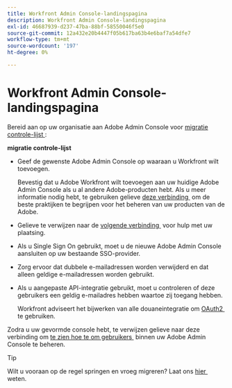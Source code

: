 ```yaml
---
title: Workfront Admin Console-landingspagina
description: Workfront Admin Console-landingspagina
exl-id: 46687939-d237-47ba-88bf-58550046f5e0
source-git-commit: 12a432e20b4447f05b617ba63b4e6baf7a54dfe7
workflow-type: tm+mt
source-wordcount: '197'
ht-degree: 0%

---
```


# Workfront Admin Console-landingspagina

Bereid aan op uw organisatie aan Adobe Admin Console voor [&#x200B; migratie controle-lijst &#x200B;](https://experienceleague.adobe.com/docs/workfront/using/administration-and-setup/admin-in-admin-console/prep-for-admin-console.html?lang=nl-NL):

**migratie controle-lijst**

* Geef de gewenste Adobe Admin Console op waaraan u Workfront wilt toevoegen.

  Bevestig dat u Adobe Workfront wilt toevoegen aan uw huidige Adobe Admin Console als u al andere Adobe-producten hebt. Als u meer informatie nodig hebt, te gebruiken gelieve [&#x200B; deze verbinding &#x200B;](https://helpx.adobe.com/nl/enterprise/using/admin-console.html) om de beste praktijken te begrijpen voor het beheren van uw producten van de Adobe.

* Gelieve te verwijzen naar de [&#x200B; volgende verbinding &#x200B;](https://helpx.adobe.com/nl/enterprise/using/deployment-planning.html) voor hulp met uw plaatsing.
* Als u Single Sign On gebruikt, moet u de nieuwe Adobe Admin Console aansluiten op uw bestaande SSO-provider.
* Zorg ervoor dat dubbele e-mailadressen worden verwijderd en dat alleen geldige e-mailadressen worden gebruikt.
* Als u aangepaste API-integratie gebruikt, moet u controleren of deze gebruikers een geldig e-mailadres hebben waartoe zij toegang hebben.

  Workfront adviseert het bijwerken van alle douaneintegratie om [&#x200B; OAuth2 &#x200B;](https://experienceleague.adobe.com/docs/workfront/using/administration-and-setup/configure-integrations/create-oauth-application.html?lang=nl-NL) te gebruiken.

Zodra u uw gevormde console hebt, te verwijzen gelieve naar deze verbinding om [&#x200B; te zien hoe te om gebruikers &#x200B;](https://experienceleague.adobe.com/docs/workfront/using/administration-and-setup/add-users/create-manage-users/admin-console.html?lang=nl-NL) binnen uw Adobe Admin Console te beheren.

>[!TIP]
>
>Wilt u vooraan op de regel springen en vroeg migreren? Laat ons [&#x200B; hier &#x200B;](https://workfront.az1.qualtrics.com/jfe/form/SV_9T5LuHf05JUOPAi) weten.